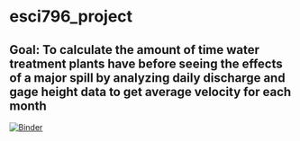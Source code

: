 # esci796_project
## Goal: To calculate the amount of time water treatment plants have before seeing the effects of a major spill by analyzing daily discharge and gage height data to get average velocity for each month
[![Binder](https://mybinder.org/badge_logo.svg)](https://mybinder.org/v2/gh/nw1012/esci796_project/HEAD)
